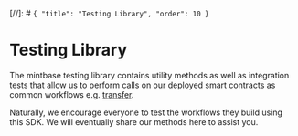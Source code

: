 [//]: # `{ "title": "Testing Library", "order": 10 }`
# Testing Library

The mintbase testing library contains utility methods as well as integration tests that allow us to perform calls on our deployed smart contracts as common workflows e.g. [transfer](src/tests/transfer.ts).

Naturally, we encourage everyone to test the workflows they build using this SDK. We will eventually share our methods here to assist you.